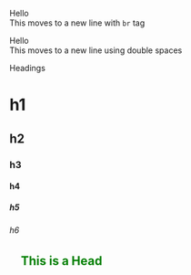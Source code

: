 Hello<br>
This moves to a new line with `br` tag

Hello  
This moves to a new line using double spaces
<style>
    .heading{
        color:green;
    }
</style>
Headings
# h1  
## h2  
### h3  
#### h4  
##### h5  
###### h6  
<h2 class="heading" style="margin-left:20px;">This is a Head</h2>


